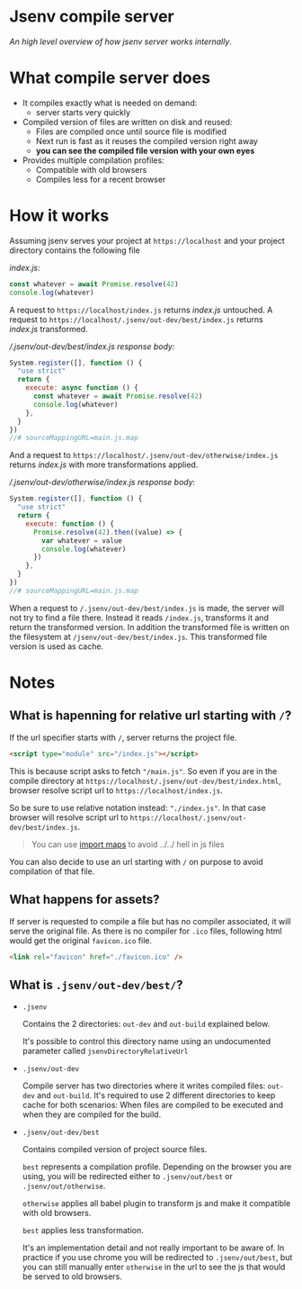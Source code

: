 # Jsenv compile server

_An high level overview of how jsenv server works internally_.

# What compile server does

- It compiles exactly what is needed on demand:
  - server starts very quickly
- Compiled version of files are written on disk and reused:
  - Files are compiled once until source file is modified
  - Next run is fast as it reuses the compiled version right away
  - **you can see the compiled file version with your own eyes**
- Provides multiple compilation profiles:
  - Compatible with old browsers
  - Compiles less for a recent browser

# How it works

Assuming jsenv serves your project at `https://localhost` and your project directory contains the following file

_index.js_:

```js
const whatever = await Promise.resolve(42)
console.log(whatever)
```

A request to `https://localhost/index.js` returns _index.js_ untouched. A request to `https://localhost/.jsenv/out-dev/best/index.js` returns _index.js_ transformed.

_/.jsenv/out-dev/best/index.js response body:_

```js
System.register([], function () {
  "use strict"
  return {
    execute: async function () {
      const whatever = await Promise.resolve(42)
      console.log(whatever)
    },
  }
})
//# sourceMappingURL=main.js.map
```

And a request to `https://localhost/.jsenv/out-dev/otherwise/index.js` returns _index.js_ with more transformations applied.

_/.jsenv/out-dev/otherwise/index.js response body:_

```js
System.register([], function () {
  "use strict"
  return {
    execute: function () {
      Promise.resolve(42).then((value) => {
        var whatever = value
        console.log(whatever)
      })
    },
  }
})
//# sourceMappingURL=main.js.map
```

</details>

When a request to `/.jsenv/out-dev/best/index.js` is made, the server will not try to find a file there. Instead it reads `/index.js`, transforms it and return the transformed version. In addition the transformed file is written on the filesystem at `/jsenv/out-dev/best/index.js`. This transformed file version is used as cache.

# Notes

## What is hapenning for relative url starting with `/`?

If the url specifier starts with `/`, server returns the project file.

```html
<script type="module" src="/index.js"></script>
```

This is because script asks to fetch `"/main.js"`. So even if you are in the compile directory at `https://localhost/.jsenv/out-dev/best/index.html`, browser resolve script url to `https://localhost/index.js`.

So be sure to use relative notation instead: `"./index.js"`. In that case browser will resolve script url to `https://localhost/.jsenv/out-dev/best/index.js`.

> You can use [import maps](https://github.com/jsenv/jsenv-template-pwa/blob/e06356f9df4c0e063b8f8275cf80433d56853f92/project.importmap#L3) to avoid ../../ hell in js files

You can also decide to use an url starting with `/` on purpose to avoid compilation of that file.

## What happens for assets?

If server is requested to compile a file but has no compiler associated, it will serve the original file. As there is no compiler for `.ico` files, following html would get the original `favicon.ico` file.

```html
<link rel="favicon" href="./favicon.ico" />
```

## What is `.jsenv/out-dev/best/`?

- `.jsenv`

  Contains the 2 directories: `out-dev` and `out-build` explained below.

  It's possible to control this directory name using an undocumented parameter called `jsenvDirectoryRelativeUrl`

- `.jsenv/out-dev`

  Compile server has two directories where it writes compiled files: `out-dev` and `out-build`.
  It's required to use 2 different directories to keep cache for both scenarios: When files are compiled to be executed and when they are compiled for the build.

- `.jsenv/out-dev/best`

  Contains compiled version of project source files.

  `best` represents a compilation profile. Depending on the browser you are using, you will be redirected either to `.jsenv/out/best` or `.jsenv/out/otherwise`.

  `otherwise` applies all babel plugin to transform js and make it compatible with old browsers.

  `best` applies less transformation.

  It's an implementation detail and not really important to be aware of.
  In practice if you use chrome you will be redirected to `.jsenv/out/best`, but you can still manually enter `otherwise` in the url to see the js that would be served to old browsers.
